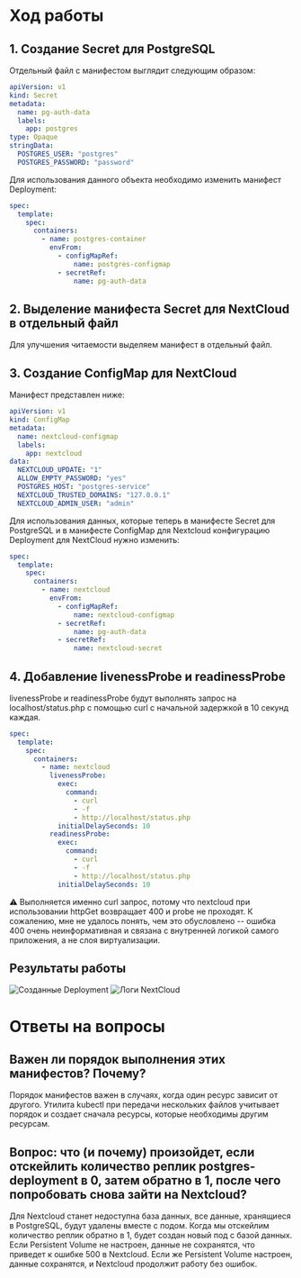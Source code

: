 # Ход работы

## 1. Создание Secret для PostgreSQL

Отдельный файл с манифестом выглядит следующим образом:
```yaml
apiVersion: v1
kind: Secret
metadata:
  name: pg-auth-data
  labels:
    app: postgres
type: Opaque
stringData:
  POSTGRES_USER: "postgres"
  POSTGRES_PASSWORD: "password"
```

Для использования данного объекта необходимо изменить манифест Deployment:

```yaml
spec:
  template:
    spec:
      containers:   
        - name: postgres-container
          envFrom:
            - configMapRef:
                name: postgres-configmap
            - secretRef:
                name: pg-auth-data
```

## 2. Выделение манифеста Secret для NextCloud в отдельный файл

Для улучшения читаемости выделяем манифест в отдельный файл.


## 3. Создание ConfigMap для NextCloud

Манифест представлен ниже:

```yaml
apiVersion: v1
kind: ConfigMap
metadata:
  name: nextcloud-configmap
  labels:
    app: nextcloud
data:
  NEXTCLOUD_UPDATE: "1"
  ALLOW_EMPTY_PASSWORD: "yes"
  POSTGRES_HOST: "postgres-service"
  NEXTCLOUD_TRUSTED_DOMAINS: "127.0.0.1"
  NEXTCLOUD_ADMIN_USER: "admin"
```

Для использования данных, которые теперь в манифесте Secret для PostgreSQL и в манифесте ConfigMap для Nextcloud 
конфигурацию Deployment для NextCloud нужно изменить:

```yaml
spec:
  template:
    spec:
      containers:
        - name: nextcloud
          envFrom:
            - configMapRef:
                name: nextcloud-configmap
            - secretRef:
                name: pg-auth-data
            - secretRef:
                name: nextcloud-secret
```

## 4. Добавление livenessProbe и readinessProbe

livenessProbe и readinessProbe будут выполнять запрос на localhost/status.php с помощью curl
с начальной задержкой в 10 секунд каждая.
```yaml
spec:
  template:
    spec:
      containers:
        - name: nextcloud
          livenessProbe:
            exec:
              command:
                - curl
                - -f
                - http://localhost/status.php
            initialDelaySeconds: 10
          readinessProbe:
            exec:
              command:
                - curl
                - -f
                - http://localhost/status.php
            initialDelaySeconds: 10
```
⚠️ Выполняется именно curl запрос, потому что nextcloud при использовании httpGet возвращает 400 и probe не проходят. К сожалению, мне не удалось понять, чем это обусловлено -- ошибка 400 очень неинформативная и связана с внутренней логикой самого приложения, а не слоя виртуализации. 

## Результаты работы
![Созданные Deployment](images/image1.jpg)
![Логи NextCloud](images/image2.jpg)

# Ответы на вопросы

## Важен ли порядок выполнения этих манифестов? Почему?

Порядок манифестов важен в случаях, когда один ресурс зависит от другого. 
Утилита kubectl при передачи нескольких файлов учитывает порядок и создает сначала ресурсы, 
которые необходимы другим ресурсам.

## Вопрос: что (и почему) произойдет, если отскейлить количество реплик postgres-deployment в 0, затем обратно в 1, после чего попробовать снова зайти на Nextcloud? 

Для Nextcloud станет недоступна база данных, все данные, хранящиеся в PostgreSQL, будут удалены вместе с подом. Когда мы отскейлим количество реплик обратно в 1, будет создан новый под с базой данных. Если Persistent Volume не настроен, данные не сохранятся, что приведет к ошибке 500 в Nextcloud. Если же Persistent Volume настроен, данные сохранятся, и Nextcloud продолжит работу без ошибок.